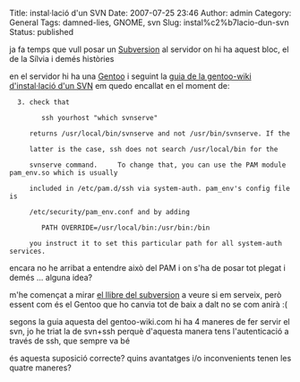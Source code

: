 Title: instal·lació d'un SVN
Date: 2007-07-25 23:46
Author: admin
Category: General
Tags: damned-lies, GNOME, svn
Slug: instal%c2%b7lacio-dun-svn
Status: published

ja fa temps que vull posar un <a href="http://subversion.tigris.org/" target="_blank" rel="noopener">Subversion</a> al servidor on hi ha aquest bloc, el de la Sílvia i demés històries

en el servidor hi ha una <a href="http://www.gentoo.org" target="_blank" rel="noopener">Gentoo</a> i seguint la <a href="http://gentoo-wiki.com/SVN" target="_blank" rel="noopener">guia de la gentoo-wiki d'instal·lació d'un SVN</a> em quedo encallat en el moment de:

      3. check that

            ssh yourhost "which svnserve"

         returns /usr/local/bin/svnserve and not /usr/bin/svnserve. If the

         latter is the case, ssh does not search /usr/local/bin for the

         svnserve command.     To change that, you can use the PAM module pam_env.so which is usually

         included in /etc/pam.d/ssh via system-auth. pam_env's config file is

         /etc/security/pam_env.conf and by adding

            PATH OVERRIDE=/usr/local/bin:/usr/bin:/bin

         you instruct it to set this particular path for all system-auth services.

encara no he arribat a entendre això del PAM i on s'ha de posar tot plegat i demés ... alguna idea?

m'he començat a mirar <a href="http://svnbook.red-bean.com/nightly/en/index.html" target="_blank" rel="noopener">el llibre del subversion</a> a veure si em serveix, però essent com és el Gentoo que ho canvia tot de baix a dalt no se com anirà :(

segons la guia aquesta del gentoo-wiki.com hi ha 4 maneres de fer servir el svn, jo he triat la de svn+ssh perquè d'aquesta manera tens l'autenticació a través de ssh, que sempre va bé

és aquesta suposició correcte? quins avantatges i/o inconvenients tenen les quatre maneres?
